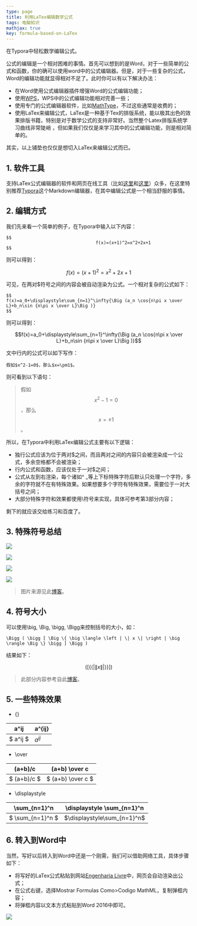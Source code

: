 ```yaml
---
type: page
title: 利用LaTex编辑数学公式
tags: 电脑知识
mathjax: true
key: formula-based-on-LaTex
---
```


在Typora中轻松数学编辑公式。

<!--more-->




公式的编辑是一个相对困难的事情。首先可以想到的是Word，对于一些简单的公式和函数，你的确可以使用word中的公式编辑器。但是，对于一些复杂的公式，Word的编辑功能就显得相对不足了。此时你可以有以下解决办法：

- 在Word使用公式编辑器插件增强Word的公式编辑功能；
- 使用[WPS]( https://www.wps.cn/ )，WPS中的公式编辑功能相对完善一些；
- 使用专门的公式编辑器软件，比如[MathType]( http://www.mathtype.cn/ )，不过这些通常是收费的；
- 使用LaTex来编辑公式，LaTex是一种基于Tex的排版系统，能以极其出色的效果排版书籍，特别是对于数学公式的支持非常好。当然整个Latex排版系统学习曲线非常陡峭 ，但如果我们仅仅是来学习其中的公式编辑功能，则是相对简单的。

其实，以上铺垫也仅仅是想切入LaTex来编辑公式而已。

## 1. 软件工具

支持LaTex公式编辑器的软件和网页在线工具（比如[这里]( https://www.codecogs.com/eqnedit.php )和[这里]( http://latex.codecogs.com/eqneditor/editor.php )）众多，在这里特别推荐[Typora]( https://www.typora.io/ )这个Markdown编辑器，在其中编辑公式是一个相当舒服的事情。

## 2. 编辑方式

我们先来看一个简单的例子，在Typora中输入以下内容：

```
$$
                                  f(x)=(x+1)^2=x^2+2x+1
$$
```

则可以得到：

$$f(x)=(x+1)^2=x^2+2x+1$$

可见，在两对$符号之间的内容会被自动渲染为公式。一个相对复杂的公式如下：

```
$$
f(x)=a_0+\displaystyle\sum_{n=1}^\infty{\Big (a_n \cos{n\pi x \over L}+b_n\sin {n\pi x \over L}\Big )}
$$
```
则可以得到：

$$f(x)=a_0+\displaystyle\sum_{n=1}^\infty{\Big (a_n \cos{n\pi x \over L}+b_n\sin {n\pi x \over L}\Big )}$$

文中行内的公式可以如下写作：

```
假如$x^2-1=0$，那么$x=\pm1$。
```

则可看到以下语句：

> 假如$$x^2-1=0$$，那么$$x=\pm1$$。

所以，在Typora中利用LaTex编辑公式主要有以下逻辑：

- 独行公式应该为位于两对$之间，而且两对之间的内容只会被渲染成一个公式，多余空格都不会被渲染；
- 行内公式和函数，应该仅处于一对$之间；
- 公式从左到右渲染，每个诸如^ _等上下标特殊字符后默认只处理一个字符，多余的字符就不在有特殊效果。如果想要多个字符有特殊效果，需要位于一对大括号之间；
- 大部分特殊字符和效果都使用\符号来实现，具体可参考第3部分内容；

剩下的就应该交给练习和百度了。

## 3. 特殊符号总结

![](https://raw.githubusercontent.com/qbycs/qbycs.github.io/master/image/blog/2019-12-07-formula-based-on-LaTex/symbol1.jpg)

![](https://raw.githubusercontent.com/qbycs/qbycs.github.io/master/image/blog/2019-12-07-formula-based-on-LaTex/symbol2.jpg)

![](https://raw.githubusercontent.com/qbycs/qbycs.github.io/master/image/blog/2019-12-07-formula-based-on-LaTex/symbol3.jpg)

![](https://raw.githubusercontent.com/qbycs/qbycs.github.io/master/image/blog/2019-12-07-formula-based-on-LaTex/symbol4.jpg)

> 图片来源见此[博客]( https://blog.csdn.net/caiandyong/article/details/53351737 )。



## 4. 符号大小

可以使用\big, \Big, \bigg, \Bigg来控制括号的大小，如：

```
\Bigg ( \bigg [ \Big \{ \big \langle \left | \| x \| \right | \big \rangle \Big \} \bigg ] \Bigg )
```

结果如下：

$$
\Bigg ( \bigg [ \Big \{ \big \langle \left | \| x \| \right | \big \rangle \Big \} \bigg ] \Bigg )
$$

> 此部分内容参考自此[博客]( https://blog.csdn.net/miao0967020148/article/details/78712811 )。

## 5. 一些特殊效果

- {}

|a^ij| a^{ij}     |
|-|-|
|$ a^ij $|$a^{ij}$|

- \over 


|(a+b)/c|(a+b) \over c|
|-|-|
|$ (a+b)/c $|$ (a+b) \over c $|

- \displaystyle

|\sum_{n=1}^n|\displaystyle \sum_{n=1}^n|
|-|-|
|$ \sum_{n=1}^n $|$\displaystyle\sum_{n=1}^n$|

## 6. 转入到Word中

当然，写好以后转入到Word中还是一个刚需，我们可以借助网络工具，具体步骤如下：

- 将写好的LaTex公式粘贴到网站[Engenharia Livre]( http://engenharialivre.com/latex-para-word/?# )中，网页会自动渲染出公式；
- 在公式右键，选择Mostrar Formulas Como>Codigo MathML，复制弹框内容；
- 将弹框内容以文本方式粘贴到Word 2016中即可。

![](https://raw.githubusercontent.com/qbycs/qbycs.github.io/master/image/blog/2019-12-07-formula-based-on-LaTex/Latextoword.jpg)